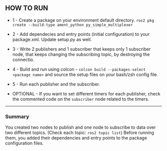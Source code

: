 ## HOW TO RUN

* 1 - Create a package on your environment default directory. `ros2 pkg create --build-type ament_python py_simple_multiplexer`
* 2 - Add dependecies and entry points (initial configuration) to your package.xml. Update setup.py as well.
* 3 - Write 2 publishers and 1 subscriber that keeps only 1 subscriber node, that keeps changing the subscribing topic, by destroying the connectio.
* 4 - Build and run using colcon - `colcon build --packages-select <package name>` and source the setup files on your bash/zsh config file.
* 5 - Run each publisher and the subscriber.

* OPTIONAL - If you want to set different timers for each publisher, check the commented code on the `subscriber` node related to the timers.
---

### Summary

You created two nodes to publish and one node to subscribe to data over two different topics. (Check each topic: `ros2 topic list`)
Before running them, you added their dependencies and entry points to the package configuration files.
